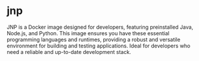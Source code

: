 # jnp
JNP is a Docker image designed for developers, featuring preinstalled Java, Node.js, and Python. This image ensures you have these essential programming languages and runtimes, providing a robust and versatile environment for building and testing applications. Ideal for developers who need a reliable and up-to-date development stack.
